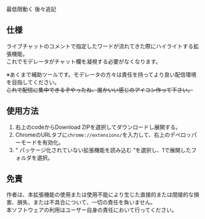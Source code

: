最低限動く
後々追記

## 仕様
ライブチャットのコメントで指定したワードが流れてきた際にハイライトする拡張機能。  
これでモデレータがチャット欄を凝視する必要がなくなります。  

※あくまで補助ツールです。モデレータの方々は責任を持ってより良い配信環境を目指してください。  
~~これで配信に集中できるぞやったね、誰かいい感じのアイコン作って下さい。~~

## 使用方法
1. 右上のcodeからDownload ZIPを選択してダウンロードし展開する。
2. ChromeのURLタブに```chrome://extensions/```を入力して、右上のデベロッパーモードを有効化。
3. ” パッケージ化されていない拡張機能を読み込む ”を選択し、1で展開したフォルダを選択。

## 免責
作者は、本拡張機能の使用または使用不能により生じた直接的または間接的な損害、損失、または不具合について、一切の責任を負いません。  
本ソフトウェアの利用はユーザー自身の責任において行ってください。